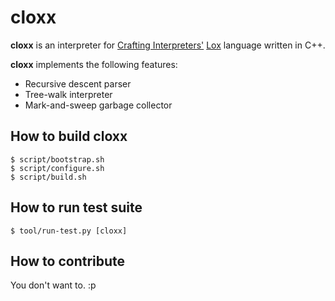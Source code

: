 # cloxx

__cloxx__ is an interpreter for [Crafting Interpreters'](http://www.craftinginterpreters.com/) [Lox](http://www.craftinginterpreters.com/the-lox-language.html) language written in C++.

__cloxx__ implements the following features:
- Recursive descent parser
- Tree-walk interpreter
- Mark-and-sweep garbage collector

## How to build cloxx

```
$ script/bootstrap.sh
$ script/configure.sh
$ script/build.sh
```

## How to run test suite

```
$ tool/run-test.py [cloxx]
```

## How to contribute

You don't want to. :p